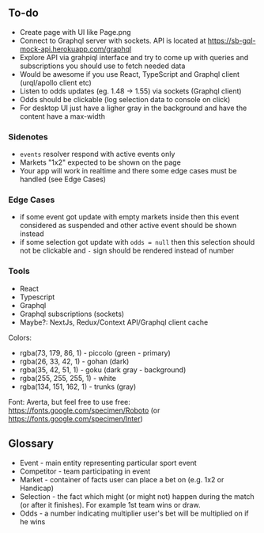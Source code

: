 ## To-do

- Create page with UI like Page.png
- Connect to Graphql server with sockets. API is located at https://sb-gql-mock-api.herokuapp.com/graphql
- Explore API via grahpiql interface and try to come up with queries and subscriptions you should use to fetch needed data
- Would be awesome if you use React, TypeScript and Graphql client (urql/apollo client etc)
- Listen to odds updates (eg. 1.48 -> 1.55) via sockets (Graphql client)
- Odds should be clickable (log selection data to console on click)
- For desktop UI just have a ligher gray in the background and have the content have a max-width

### Sidenotes

- `events` resolver respond with active events only
- Markets "1x2" expected to be shown on the page
- Your app will work in realtime and there some edge cases must be handled (see Edge Cases)

### Edge Cases

- if some event got update with empty markets inside then this event considered as suspended and other active event should be shown instead
- if some selection got update with `odds = null` then this selection should not be clickable and `-` sign should be rendered instead of number


### Tools

- React
- Typescript
- Graphql
- Graphql subscriptions (sockets)
- Maybe?: NextJs, Redux/Context API/Graphql client cache

Colors:

- rgba(73, 179, 86, 1) - piccolo (green - primary)
- rgba(26, 33, 42, 1) - gohan (dark)
- rgba(35, 42, 51, 1) - goku (dark gray - background)
- rgba(255, 255, 255, 1) - white
- rgba(134, 151, 162, 1) - trunks (gray)

Font: Averta, but feel free to use free: https://fonts.google.com/specimen/Roboto (or https://fonts.google.com/specimen/Inter)

## Glossary

- Event - main entity representing particular sport event
- Competitor - team participating in event
- Market - container of facts user can place a bet on (e.g. 1x2 or Handicap)
- Selection - the fact which might (or might not) happen during the match (or after it finishes). For example 1st team wins or draw.
- Odds - a number indicating multiplier user's bet will be multiplied on if he wins